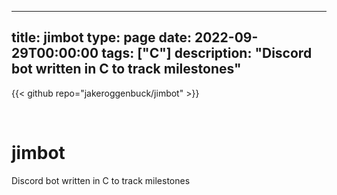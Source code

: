 
---
title: jimbot
type: page
date: 2022-09-29T00:00:00
tags: ["C"]
description: "Discord bot written in C to track milestones"
---

{{< github repo="jakeroggenbuck/jimbot" >}}

<br>

# jimbot
Discord bot written in C to track milestones
